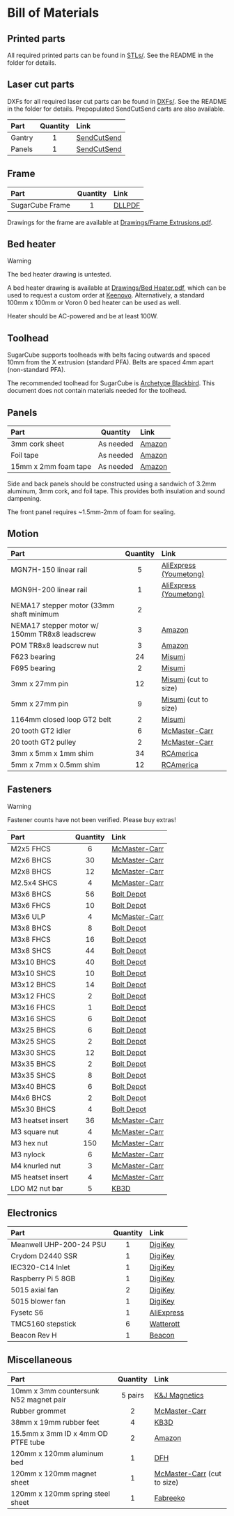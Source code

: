# Bill of Materials

## Printed parts

All required printed parts can be found in [STLs/](STLs). See the README in the folder for details.

## Laser cut parts

DXFs for all required laser cut parts can be found in [DXFs/](DXFs). See the README in the folder for details. Prepopulated SendCutSend carts are also available.

| Part | Quantity | Link |
|:-|:-:|:-|
| Gantry | 1 | [SendCutSend](https://cart.sendcutsend.com/yyqzdmpdw16p) |
| Panels | 1 | [SendCutSend](https://cart.sendcutsend.com/oz1hrsx3vmoi) |

## Frame

| Part | Quantity | Link |
|:-|:-:|:-|
| SugarCube Frame | 1 | [DLLPDF](https://dllpdf.com/sugarcube-frame) |

Drawings for the frame are available at [Drawings/Frame Extrusions.pdf](Drawings/Frame%20Extrusions.pdf).

## Bed heater

> [!WARNING]
> The bed heater drawing is untested.

A bed heater drawing is available at [Drawings/Bed Heater.pdf](Drawings/Bed%20Heater.pdf), which can be used to request a custom order at [Keenovo](https://www.keenovo.com/). Alternatively, a standard 100mm x 100mm or Voron 0 bed heater can be used as well.

Heater should be AC-powered and be at least 100W.

## Toolhead

SugarCube supports toolheads with belts facing outwards and spaced 10mm from the X extrusion (standard PFA). Belts are spaced 4mm apart (non-standard PFA).

The recommended toolhead for SugarCube is [Archetype Blackbird](https://github.com/Armchair-Heavy-Industries/Archetype). This document does not contain materials needed for the toolhead.

## Panels

| Part | Quantity | Link |
|:-|:-:|:-|
| 3mm cork sheet | As needed | [Amazon](https://www.amazon.com/gp/product/B0CFKTGZSB/) |
| Foil tape | As needed | [Amazon](https://www.amazon.com/dp/B0CNSXHK5C) |
| 15mm x 2mm foam tape | As needed | [Amazon](https://www.amazon.com/dp/B07L69KY7X) |

Side and back panels should be constructed using a sandwich of 3.2mm aluminum, 3mm cork, and foil tape. This provides both insulation and sound dampening.

The front panel requires ~1.5mm-2mm of foam for sealing.

## Motion

| Part | Quantity | Link |
|:-|:-:|:-|
| MGN7H-150 linear rail | 5 | [AliExpress (Youmetong)](https://www.aliexpress.us/item/3256801304880853.html) |
| MGN9H-200 linear rail | 1 | [AliExpress (Youmetong)](https://www.aliexpress.us/item/3256801245010834.html) |
| NEMA17 stepper motor (33mm shaft minimum | 2 |  | [StepperOnline](https://www.omc-stepperonline.com/nema-17-high-temp-stepper-motor-55ncm-77-93oz-in-55mm-round-shaft-insulation-class-h-180c-17hs19-2504s-h-v1)
| NEMA17 stepper motor w/ 150mm TR8x8 leadscrew | 3 | [Amazon](https://www.amazon.com/dp/B07YQLVZ86/) |
| POM TR8x8 leadscrew nut | 3 | [Amazon](https://www.amazon.com/gp/product/B07RJT1GD8/) |
| F623 bearing | 24 | [Misumi](https://us.misumi-ec.com/vona2/detail/221000528976/) |
| F695 bearing | 2 | [Misumi](https://us.misumi-ec.com/vona2/detail/221000528976/) |
| 3mm x 27mm pin | 12 | [Misumi](https://us.misumi-ec.com/vona2/detail/110100140710/) (cut to size) |
| 5mm x 27mm pin | 9 | [Misumi](https://us.misumi-ec.com/vona2/detail/110100140710/) (cut to size) |
| 1164mm closed loop GT2 belt | 2 | [Misumi](https://us.misumi-ec.com/vona2/detail/221004924958/?HissuCode=1164-2GT-6) |
| 20 tooth GT2 idler | 6 | [McMaster-Carr](https://www.mcmaster.com/3693N11/) |
| 20 tooth GT2 pulley | 2 | [McMaster-Carr](https://www.mcmaster.com/3684N12/) |
| 3mm x 5mm x 1mm shim | 34 | [RCAmerica](https://www.rcamerica.com/alu-shim-3x5x1-0mm-10-303141) |
| 5mm x 7mm x 0.5mm shim | 12 | [RCAmerica](https://www.rcamerica.com/shim-5x7x0-5-10-338586) |

## Fasteners

> [!WARNING]
> Fastener counts have not been verified. Please buy extras!

| Part | Quantity | Link |
|:-|:-:|:-|
| M2x5 FHCS | 6 | [McMaster-Carr](https://www.mcmaster.com/91294A003/) |
| M2x6 BHCS | 30 | [McMaster-Carr](https://www.mcmaster.com/90128A179/) |
| M2x8 BHCS | 12 | [McMaster-Carr](https://www.mcmaster.com/90128A178/) |
| M2.5x4 SHCS | 4 | [McMaster-Carr](https://www.mcmaster.com/91292A015/) |
| M3x6 BHCS | 56 | [Bolt Depot](https://boltdepot.com/Product-Details?product=15629) |
| M3x6 FHCS | 10 | [Bolt Depot](https://boltdepot.com/Product-Details?product=22621) |
| M3x6 ULP | 4 | [McMaster-Carr](https://www.mcmaster.com/90358A001/) |
| M3x8 BHCS | 8 | [Bolt Depot](https://boltdepot.com/Product-Details?product=15630) |
| M3x8 FHCS | 16 | [Bolt Depot](https://boltdepot.com/Product-Details?product=22622) |
| M3x8 SHCS | 44 | [Bolt Depot](https://boltdepot.com/Product-Details?product=23064) |
| M3x10 BHCS | 40 | [Bolt Depot](https://boltdepot.com/Product-Details?product=15631) |
| M3x10 SHCS | 10 | [Bolt Depot](https://boltdepot.com/Product-Details?product=23066) |
| M3x12 BHCS | 14 | [Bolt Depot](https://boltdepot.com/Product-Details?product=15632) |
| M3x12 FHCS | 2 | [Bolt Depot](https://boltdepot.com/Product-Details?product=22624) |
| M3x16 FHCS | 1 | [Bolt Depot](https://boltdepot.com/Product-Details?product=22625) |
| M3x16 SHCS | 6 | [Bolt Depot](https://boltdepot.com/Product-Details?product=23067) |
| M3x25 BHCS | 6 | [Bolt Depot](https://boltdepot.com/Product-Details?product=15635) |
| M3x25 SHCS | 2 | [Bolt Depot](https://boltdepot.com/Product-Details?product=23063) |
| M3x30 SHCS | 12 | [Bolt Depot](https://boltdepot.com/Product-Details?product=23061) |
| M3x35 BHCS | 2 | [Bolt Depot](https://boltdepot.com/Product-Details?product=15293) |
| M3x35 SHCS | 8 | [Bolt Depot](https://boltdepot.com/Product-Details?product=23069) |
| M3x40 BHCS | 6 | [Bolt Depot](https://boltdepot.com/Product-Details?product=15294) |
| M4x6 BHCS | 2 | [Bolt Depot](https://boltdepot.com/Product-Details?product=15636) |
| M5x30 BHCS | 4 | [Bolt Depot](https://boltdepot.com/Product-Details?product=15651) |
| M3 heatset insert | 36 | [McMaster-Carr](https://www.mcmaster.com/94180A331/) |
| M3 square nut | 4 | [McMaster-Carr](https://www.mcmaster.com/97259A101/) |
| M3 hex nut | 150 | [McMaster-Carr](https://www.mcmaster.com/90870A113/) |
| M3 nylock | 6 | [McMaster-Carr](https://www.mcmaster.com/90576A102/) |
| M4 knurled nut | 3 | [McMaster-Carr](https://www.mcmaster.com/90368A200/) |
| M5 heatset insert | 4 | [McMaster-Carr](https://www.mcmaster.com/94180A361/) |
| LDO M2 nut bar | 5 | [KB3D](https://kb-3d.com/store/frame-enclosure/401-ldo-t-nut-bar-kit-for-voron-v0-1639078625144.html) |

## Electronics

| Part | Quantity | Link |
|:-|:-:|:-|
| Meanwell UHP-200-24 PSU | 1 | [DigiKey](https://www.digikey.com/en/products/detail/mean-well-usa-inc/UHP-200-24/7707239) |
| Crydom D2440 SSR | 1 | [DigiKey](https://www.digikey.com/en/products/detail/sensata-crydom/D2440/221764) |
| IEC320-C14 Inlet | 1 | [DigiKey](https://www.digikey.com/en/products/detail/adam-tech/IEC-GS-1-100/9831135) |
| Raspberry Pi 5 8GB | 1 | [DigiKey](https://www.digikey.com/en/products/detail/raspberry-pi/SC1112/21658257) |
| 5015 axial fan | 2 | [DigiKey](https://www.digikey.com/en/products/detail/delta-electronics/AFB0524HHB/2560406) |
| 5015 blower fan | 1 | [DigiKey](https://www.digikey.com/en/products/detail/delta-electronics/BFB0524HH/1014447) |
| Fysetc S6 | 1 | [AliExpress](https://www.aliexpress.us/item/2255800159054476.html) |
| TMC5160 stepstick | 6 | [Watterott](https://shop.watterott.com/SilentStepStick-TMC5160-Stepper-motor-driver-HV-V15) |
| Beacon Rev H | 1 | [Beacon](https://beacon3d.com/product/beacon-h/) |

## Miscellaneous

| Part | Quantity | Link |
|:-|:-:|:-|
| 10mm x 3mm countersunk N52 magnet pair | 5 pairs | [K&J Magnetics](https://www.kjmagnetics.com/proddetail.asp?prod=R622CS-P-N52) |
| Rubber grommet | 2 | [McMaster-Carr](https://www.mcmaster.com/9307K65/) |
| 38mm x 19mm rubber feet | 4 | [KB3D](https://kb-3d.com/store/hardware/458-rubber-machine-foot-amplifier-38mm-x-19mm-set-of-4-1642262899696.html) |
| 15.5mm x 3mm ID x 4mm OD PTFE tube | 2 | [Amazon](https://www.amazon.com/dp/B07B8CK8L9/) |
| 120mm x 120mm aluminum bed | 1 | [DFH](https://dfh.fm/products/ultra-flat-black-aluminum-beds-for-ants-by-lightweight-labware) |
| 120mm x 120mm magnet sheet | 1 | [McMaster-Carr](https://www.mcmaster.com/7301T25/) (cut to size) |
| 120mm x 120mm spring steel sheet | 1 | [Fabreeko](https://www.fabreeko.com/products/open-beta-semi-satin-thin-dual-sided-textured-beds-by-honeybadger) |
